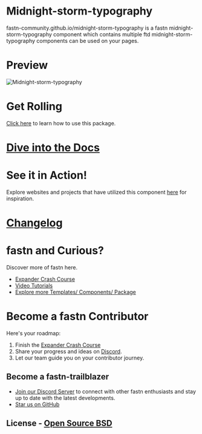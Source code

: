 # Midnight-storm-typography

fastn-community.github.io/midnight-storm-typography is a fastn midnight-storm-typography component which contains
multiple ftd midnight-storm-typography components can be used on your pages.

# Preview

![Midnight-storm-typography](static/midnight-storm-typography-screenshot.png)

# Get Rolling

[Click here](https://fastn-community.github.io/midnight-storm-typography/) to learn how to use this package.

# [Dive into the Docs](https://fastn-community.github.io/midnight-storm-typography/)

# See it in Action! 

Explore websites and projects that have utilized this component [here](https://fastn.com/home/)
for inspiration.


# [Changelog](Changelog.md)

# fastn and Curious?

Discover more of fastn here.

- [Expander Crash Course](https://fastn.com/expander/)
- [Video Tutorials](https://fastn.com/expander/hello-world/-/build/)
- [Explore more Templates/ Components/ Package](https://fastn.com/featured/)

# Become a fastn Contributor

Here's your roadmap:

1.  Finish the [Expander Crash Course](https://fastn.com/expander/)
2.  Share your progress and ideas on [Discord](https://discord.gg/bucrdvptYd).
3.  Let our team guide you on your contributor journey.

## Become a fastn-trailblazer

- [Join our Discord Server](https://discord.gg/bucrdvptYd) to connect with other fastn enthusiasts and stay up to date with the latest developments.
- [Star us on GitHub](https://github.com/fastn-stack/fastn/)

## License - [Open Source BSD](https://github.com/fastn-community/midnight-storm-typography/blob/main/LICENSE)
